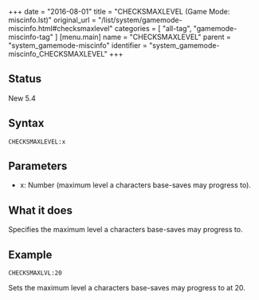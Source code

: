 +++
date = "2016-08-01"
title = "CHECKSMAXLEVEL (Game Mode: miscinfo.lst)"
original_url = "/list/system/gamemode-miscinfo.html#checksmaxlevel"
categories = [ "all-tag", "gamemode-miscinfo-tag" ]
[menu.main]
    name = "CHECKSMAXLEVEL"
    parent = "system_gamemode-miscinfo"
    identifier = "system_gamemode-miscinfo_CHECKSMAXLEVEL"
+++

## Status

New 5.4

## Syntax

`CHECKSMAXLEVEL:x`

## Parameters

-   x: Number (maximum level a characters base-saves
    may progress to).



What it does
------------

Specifies the maximum level a characters base-saves may progress to.

Example
-------

`CHECKSMAXLVL:20`

Sets the maximum level a characters base-saves may progress to at 20.

